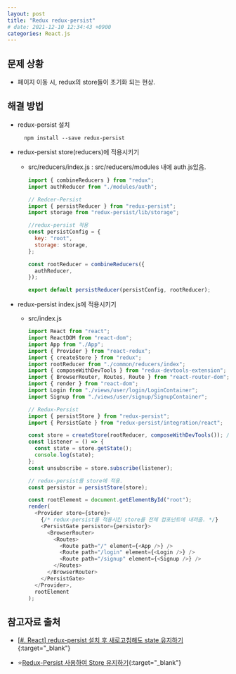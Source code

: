 ```yaml
---
layout: post
title: "Redux redux-persist"
# date: 2021-12-10 12:34:43 +0900
categories: React.js
---
```


## 문제 상황

- 페이지 이동 시, redux의 store들이 초기화 되는 현상.

## 해결 방법

- redux-persist 설치

  ```
    npm install --save redux-persist
  ```

- redux-persist store(reducers)에 적용시키기

  - src/reducers/index.js : src/reducers/modules 내에 auth.js있음.

    ```javascript
    import { combineReducers } from "redux";
    import authReducer from "./modules/auth";

    // Redcer-Persist
    import { persistReducer } from "redux-persist";
    import storage from "redux-persist/lib/storage";

    //redux-persist 적용
    const persistConfig = {
      key: "root",
      storage: storage,
    };

    const rootReducer = combineReducers({
      authReducer,
    });

    export default persistReducer(persistConfig, rootReducer);
    ```

- redux-persist index.js에 적용시키기

  - src/index.js

    ```javascript
    import React from "react";
    import ReactDOM from "react-dom";
    import App from "./App";
    import { Provider } from "react-redux";
    import { createStore } from "redux";
    import rootReducer from "./common/reducers/index";
    import { composeWithDevTools } from "redux-devtools-extension"; // 리덕스 개발자 도구
    import { BrowserRouter, Routes, Route } from "react-router-dom";
    import { render } from "react-dom";
    import Login from "./views/user/login/LoginContainer";
    import Signup from "./views/user/signup/SignupContainer";

    // Redux-Persist
    import { persistStore } from "redux-persist";
    import { PersistGate } from "redux-persist/integration/react";

    const store = createStore(rootReducer, composeWithDevTools()); // 스토어를 만듭니다.
    const listener = () => {
      const state = store.getState();
      console.log(state);
    };
    const unsubscribe = store.subscribe(listener);

    // redux-persist를 store에 적용.
    const persistor = persistStore(store);

    const rootElement = document.getElementById("root");
    render(
      <Provider store={store}>
        {/* redux-persist를 적용시킨 store를 전체 컴포넌트에 내려줌. */}
        <PersistGate persistor={persistor}>
          <BrowserRouter>
            <Routes>
              <Route path="/" element={<App />} />
              <Route path="/login" element={<Login />} />
              <Route path="/signup" element={<Signup />} />
            </Routes>
          </BrowserRouter>
        </PersistGate>
      </Provider>,
      rootElement
    );
    ```

## 참고자료 출처

- [[#. React] redux-persist 설치 후 새로고침해도 state 유지하기](https://developer0809.tistory.com/108){:target="\_blank"}

- ⭐[Redux-Persist 사용하여 Store 유지하기](https://velog.io/@tunakim/Redux-Persist-%EC%82%AC%EC%9A%A9%ED%95%98%EC%97%AC-Store-%EC%9C%A0%EC%A7%80%ED%95%98%EA%B8%B0){:target="\_blank"}
